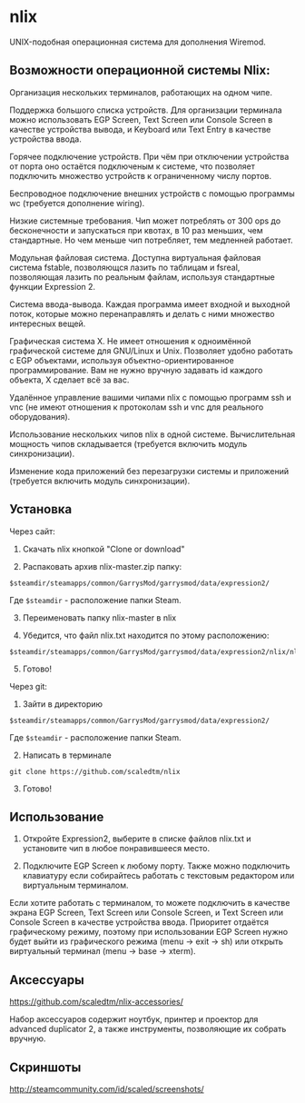 # nlix
UNIX-подобная операционная система для дополнения Wiremod.

## Возможности операционной системы Nlix:
Организация нескольких терминалов, работающих на одном чипе.

Поддержка большого списка устройств. Для организации терминала можно использовать EGP Screen, Text Screen или Console Screen в качестве устройства вывода, и Keyboard или Text Entry в качестве устройства ввода.

Горячее подключение устройств. При чём при отключении устройства от порта оно остаётся подключеным к системе, что позволяет подключить множество устройств к ограниченному числу портов.

Беспроводное подключение внешних устройств с помощью программы wc (требуется дополнение wiring).

Низкие системные требования. Чип может потреблять от 300 ops до бесконечности и запускаться при квотах, в 10 раз меньших, чем стандартные. Но чем меньше чип потребляет, тем медленней работает.

Модульная файловая система. Доступна виртуальная файловая система fstable, позволяющся лазить по таблицам и fsreal, позволяющая лазить по реальным файлам, используя стандартные функции Expression 2.

Система ввода-вывода. Каждая программа имеет входной и выходной поток, которые можно перенаправлять и делать с ними множество интересных вещей.

Графическая система X. Не имеет отношения к одноимённой графической системе для GNU/Linux и Unix. Позволяет удобно работать с EGP объектами, используя объектно-ориентированное программирование. Вам не нужно вручную задавать id каждого объекта, X сделает всё за вас.

Удалённое управление вашими чипами nlix с помощью программ ssh и vnc (не имеют отношения к протоколам ssh и vnc для реального оборудования).

Использование нескольких чипов nlix в одной системе. Вычислительная мощность чипов складывается (требуется включить модуль синхронизации).

Изменение кода приложений без перезагрузки системы и приложений (требуется включить модуль синхронизации).

## Установка
Через сайт:

1. Скачать nlix кнопкой "Clone or download"

2. Распаковать архив nlix-master.zip папку:

```
$steamdir/steamapps/common/GarrysMod/garrysmod/data/expression2/
```

Где `$steamdir` - расположение папки Steam.

3. Переименовать папку nlix-master в nlix

4. Убедится, что файл nlix.txt находится по этому расположению:

```
$steamdir/steamapps/common/GarrysMod/garrysmod/data/expression2/nlix/nlix.txt
```

5. Готово!

Через git:

1. Зайти в директорию

```
$steamdir/steamapps/common/GarrysMod/garrysmod/data/expression2/
```

Где `$steamdir` - расположение папки Steam.

2. Написать в терминале

```
git clone https://github.com/scaledtm/nlix
```

3. Готово!

## Использование
1. Откройте Expression2, выберите в списке файлов nlix.txt и установите чип в любое понравившееся место.

2. Подключите EGP Screen к любому порту. Также можно подключить клавиатуру если собирайтесь работать с текстовым редактором или виртуальным терминалом.

Если хотите работать с терминалом, то можете подключить в качестве экрана EGP Screen, Text Screen или Console Screen, и Text Screen или Console Screen в качестве устройства ввода. Приоритет отдаётся графическому режиму, поэтому при использовании EGP Screen нужно будет выйти из графического режима (menu -> exit -> sh) или открыть виртуальный терминал (menu -> base -> xterm).

## Аксессуары
https://github.com/scaledtm/nlix-accessories/

Набор аксессуаров содержит ноутбук, принтер и проектор для advanced duplicator 2, а также инструменты, позволяющие их собрать вручную.

## Скриншоты
http://steamcommunity.com/id/scaled/screenshots/